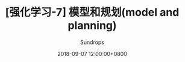 ---
layout:     post
title:      "[强化学习-7] 模型和规划(model and planning)"
csdn-url:   "https://blog.csdn.net/u013010889/article/details/82493857"
date:       2018-09-07 12:00:00+0800
author:     "Sundrops"
header-img: "img/home-bg-faye.png"
catalog: true
tags:
    - 强化学习
---